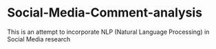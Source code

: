 # Social-Media-Comment-analysis
This is an attempt to incorporate NLP (Natural Language Processing) in Social Media research
